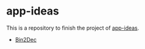 # app-ideas

This is a repository to finish the project of [app-ideas](https://github.com/florinpop17/app-ideas).

- [Bin2Dec](/Bin2Dec)